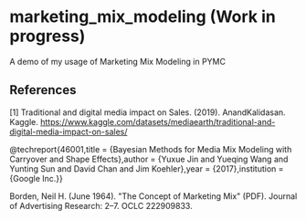 # marketing_mix_modeling (Work in progress)
A demo of my usage of Marketing Mix Modeling in PYMC

## References
<a id="1">[1]</a> 
Traditional and digital media impact on Sales. (2019). AnandKalidasan. Kaggle.
https://www.kaggle.com/datasets/mediaearth/traditional-and-digital-media-impact-on-sales/


@techreport{46001,title	= {Bayesian Methods for Media Mix Modeling with Carryover and Shape Effects},author	= {Yuxue Jin and Yueqing Wang and Yunting Sun and David Chan and Jim Koehler},year	= {2017},institution	= {Google Inc.}}

Borden, Neil H. (June 1964). "The Concept of Marketing Mix" (PDF). Journal of Advertising Research: 2–7. OCLC 222909833.
